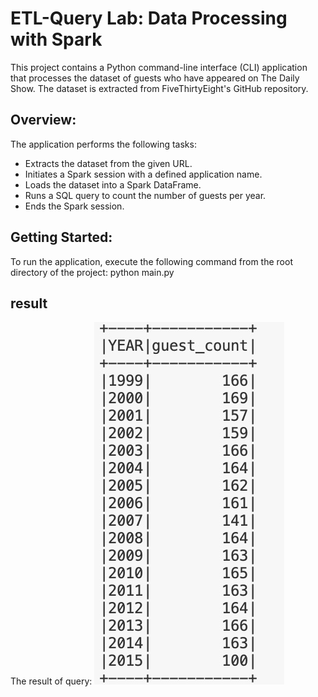 # ETL-Query Lab: Data Processing with Spark

This project contains a Python command-line interface (CLI) application that processes the dataset of guests who have appeared on The Daily Show. The dataset is extracted from FiveThirtyEight's GitHub repository.

## Overview:
The application performs the following tasks:

- Extracts the dataset from the given URL.
- Initiates a Spark session with a defined application name.
- Loads the dataset into a Spark DataFrame.
- Runs a SQL query to count the number of guests per year.
- Ends the Spark session.

## Getting Started:

To run the application, execute the following command from the root directory of the project:
python main.py

## result
The result of query:
![](res.jpg)
